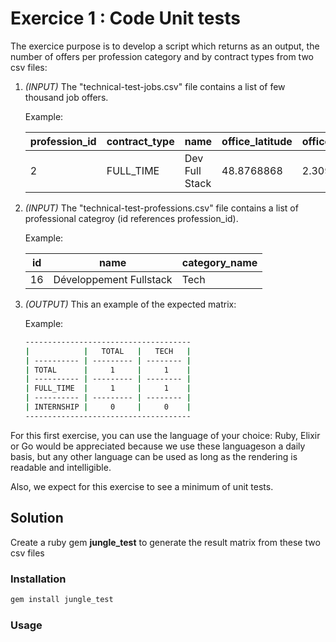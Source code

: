 # Exercice 1 : Code  Unit tests

The exercice purpose is to develop a script which returns as an output, the number of offers per profession category
and by contract types from two csv files:

1. *(INPUT)* The "technical-test-jobs.csv" file contains a list of few thousand job offers.

    Example:

    | profession_id | contract_type | name | office_latitude | office_longitude |
    | ------------- | ------------- | --------------- | --------------- | ---------------- |
    | 2             | FULL_TIME     | Dev Full Stack  | 48.8768868      | 2.3091203        |

2. *(INPUT)* The "technical-test-professions.csv" file contains a list of professional categroy (id references profession_id).
  
    Example:

    | id | name | category_name |
    | -- | ------------- | --------------- |
    | 16 | Développement Fullstack     | Tech  |
 
3. *(OUTPUT)* This an example of the expected matrix:

   Example:

    ```bash
    ------------------------------------- 
    |            |   TOTAL   |   TECH   | 
    | ---------- | --------- | -------- | 
    | TOTAL      |     1     |     1    | 
    | ---------- | --------- | -------- | 
    | FULL_TIME  |     1     |     1    | 
    | ---------- | --------- | -------- | 
    | INTERNSHIP |     0     |     0    | 
    ------------------------------------- 
    ```
For this first exercise, you can use the language of your choice: Ruby, Elixir or Go would be appreciated because we use these languages ​​on a daily basis, but any other language can be used as long as the rendering is readable and intelligible.

Also, we expect for this exercise to see a minimum of unit tests.

## Solution
    
 Create a ruby gem **jungle_test** to generate the result matrix from these two csv files

### Installation

```ruby
gem install jungle_test
```
### Usage

